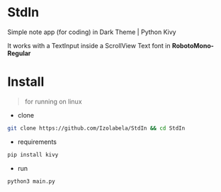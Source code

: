 # StdIn
Simple note app (for coding) in Dark Theme | Python Kivy 

It works with a TextInput inside a ScrollView
Text font in **RobotoMono-Regular**

# Install
> for running on linux
+ clone
```bash
git clone https://github.com/Izolabela/StdIn && cd StdIn
```
+ requirements
```bash
pip install kivy
```
+ run
```bash
python3 main.py
```
